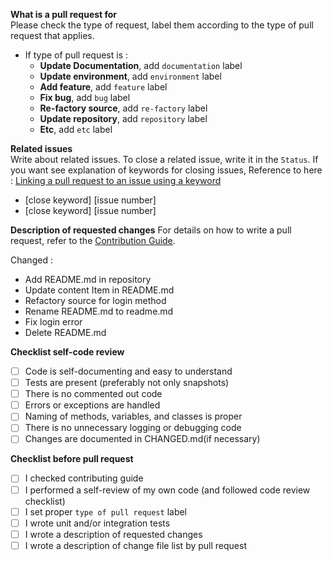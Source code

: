 **What is a pull request for**  
Please check the type of request, label them according to the type of pull request that applies.
- If type of pull request is :
  - **Update Documentation**, add  `documentation` label
  - **Update environment**, add `environment` label
  - **Add feature**, add `feature` label
  - **Fix bug**, add `bug` label
  - **Re-factory source**, add `re-factory` label
  - **Update repository**, add `repository` label
  - **Etc**, add `etc` label

**Related issues**  
Write about related issues. To close a related issue, write it in the `Status`. If you want see explanation of keywords for closing issues, Reference to here : [Linking a pull request to an issue using a keyword](https://docs.github.com/en/issues/tracking-your-work-with-issues/creating-issues/linking-a-pull-request-to-an-issue#linking-a-pull-request-to-an-issue-using-a-keyword)

- [close keyword] [issue number]
- [close keyword] [issue number]

**Description of requested changes**
For details on how to write a pull request, refer to the [Contribution Guide](../blob/master/CONTRIBUTING.md#how-to-create-pull-request).

Changed :
   - Add README.md in repository
   - Update content Item in README.md
   - Refactory source for login method
   - Rename README.md to readme.md
   - Fix login error
   - Delete README.md

**Checklist self-code review**
- [ ] Code is self-documenting and easy to understand
- [ ] Tests are present (preferably not only snapshots)
- [ ] There is no commented out code
- [ ] Errors or exceptions are handled
- [ ] Naming of methods, variables, and classes is proper
- [ ] There is no unnecessary logging or debugging code
- [ ] Changes are documented in CHANGED.md(if necessary)
      
**Checklist before pull request**
- [ ] I checked contributing guide
- [ ] I performed a self-review of my own code (and followed code review checklist)
- [ ] I set proper `type of pull request` label
- [ ] I wrote unit and/or integration tests
- [ ] I wrote a description of requested changes
- [ ] I wrote a description of change file list by pull request
